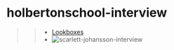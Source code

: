 # holbertonschool-interview
>> * [Lookboxes](https://github.com/elkinguerrero007/holbertonschool-interview/tree/main/0x00-lockboxes)
>> * ![scarlett-johansson-interview](https://user-images.githubusercontent.com/85587286/183456851-3bf3aa56-bbe9-436b-aef9-ed25c446fbcd.gif)
